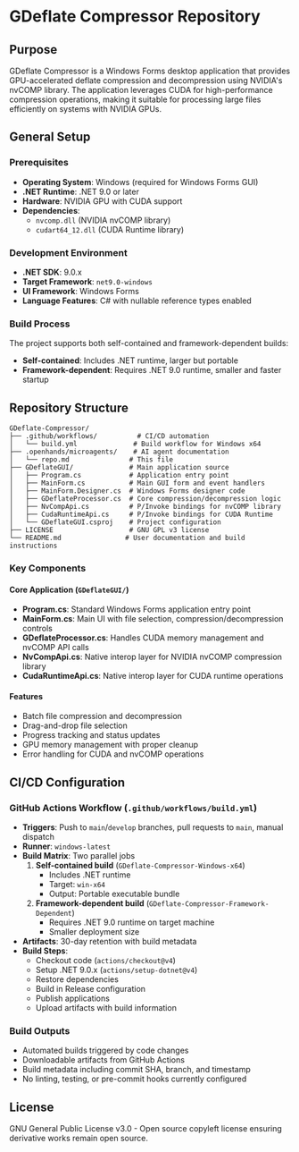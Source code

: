 # GDeflate Compressor Repository

## Purpose
GDeflate Compressor is a Windows Forms desktop application that provides GPU-accelerated deflate compression and decompression using NVIDIA's nvCOMP library. The application leverages CUDA for high-performance compression operations, making it suitable for processing large files efficiently on systems with NVIDIA GPUs.

## General Setup

### Prerequisites
- **Operating System**: Windows (required for Windows Forms GUI)
- **.NET Runtime**: .NET 9.0 or later
- **Hardware**: NVIDIA GPU with CUDA support
- **Dependencies**: 
  - `nvcomp.dll` (NVIDIA nvCOMP library)
  - `cudart64_12.dll` (CUDA Runtime library)

### Development Environment
- **.NET SDK**: 9.0.x
- **Target Framework**: `net9.0-windows`
- **UI Framework**: Windows Forms
- **Language Features**: C# with nullable reference types enabled

### Build Process
The project supports both self-contained and framework-dependent builds:
- **Self-contained**: Includes .NET runtime, larger but portable
- **Framework-dependent**: Requires .NET 9.0 runtime, smaller and faster startup

## Repository Structure

```
GDeflate-Compressor/
├── .github/workflows/          # CI/CD automation
│   └── build.yml              # Build workflow for Windows x64
├── .openhands/microagents/    # AI agent documentation
│   └── repo.md               # This file
├── GDeflateGUI/              # Main application source
│   ├── Program.cs            # Application entry point
│   ├── MainForm.cs           # Main GUI form and event handlers
│   ├── MainForm.Designer.cs  # Windows Forms designer code
│   ├── GDeflateProcessor.cs  # Core compression/decompression logic
│   ├── NvCompApi.cs          # P/Invoke bindings for nvCOMP library
│   ├── CudaRuntimeApi.cs     # P/Invoke bindings for CUDA Runtime
│   └── GDeflateGUI.csproj    # Project configuration
├── LICENSE                   # GNU GPL v3 license
└── README.md                # User documentation and build instructions
```

### Key Components

#### Core Application (`GDeflateGUI/`)
- **Program.cs**: Standard Windows Forms application entry point
- **MainForm.cs**: Main UI with file selection, compression/decompression controls
- **GDeflateProcessor.cs**: Handles CUDA memory management and nvCOMP API calls
- **NvCompApi.cs**: Native interop layer for NVIDIA nvCOMP compression library
- **CudaRuntimeApi.cs**: Native interop layer for CUDA runtime operations

#### Features
- Batch file compression and decompression
- Drag-and-drop file selection
- Progress tracking and status updates
- GPU memory management with proper cleanup
- Error handling for CUDA and nvCOMP operations

## CI/CD Configuration

### GitHub Actions Workflow (`.github/workflows/build.yml`)
- **Triggers**: Push to `main`/`develop` branches, pull requests to `main`, manual dispatch
- **Runner**: `windows-latest`
- **Build Matrix**: Two parallel jobs
  1. **Self-contained build** (`GDeflate-Compressor-Windows-x64`)
     - Includes .NET runtime
     - Target: `win-x64`
     - Output: Portable executable bundle
  2. **Framework-dependent build** (`GDeflate-Compressor-Framework-Dependent`)
     - Requires .NET 9.0 runtime on target machine
     - Smaller deployment size
- **Artifacts**: 30-day retention with build metadata
- **Build Steps**:
  - Checkout code (`actions/checkout@v4`)
  - Setup .NET 9.0.x (`actions/setup-dotnet@v4`)
  - Restore dependencies
  - Build in Release configuration
  - Publish applications
  - Upload artifacts with build information

### Build Outputs
- Automated builds triggered by code changes
- Downloadable artifacts from GitHub Actions
- Build metadata including commit SHA, branch, and timestamp
- No linting, testing, or pre-commit hooks currently configured

## License
GNU General Public License v3.0 - Open source copyleft license ensuring derivative works remain open source.